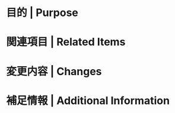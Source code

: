 # 目的 | Purpose
<!-- このプルリクエストがなぜ必要かを書く --> 

# 関連項目 | Related Items
<!-- チケットやWiki, Google DriveのURLを貼る -->

# 変更内容 | Changes
<!-- どのような変更を行ったかを書く --> 

# 補足情報 | Additional Information
<!-- 特殊な対応や未対応の事項があれば記載 --> 